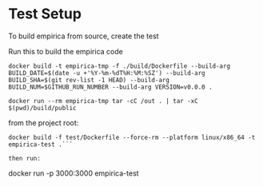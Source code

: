 
# Test Setup
To build empirica from source, create the test 

Run this to build the empirica code
```
docker build -t empirica-tmp -f ./build/Dockerfile --build-arg BUILD_DATE=$(date -u +'%Y-%m-%dT%H:%M:%SZ') --build-arg BUILD_SHA=$(git rev-list -1 HEAD) --build-arg BUILD_NUM=$GITHUB_RUN_NUMBER --build-arg VERSION=v0.0.0 .

docker run --rm empirica-tmp tar -cC /out . | tar -xC $(pwd)/build/public
```


from the project root:
``` 
docker build -f test/Dockerfile --force-rm --platform linux/x86_64 -t empirica-test .```

then run:
```
docker run -p 3000:3000 empirica-test
```